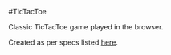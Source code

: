 #TicTacToe

Classic TicTacToe game played in the browser. 

Created as per specs listed <a href="https://www.theodinproject.com/courses/javascript/lessons/tic-tac-toe-javascript">here</a>.
